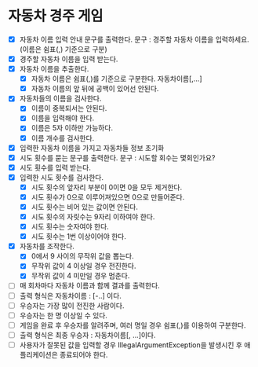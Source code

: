 # 자동차 경주 게임
- [x] 자동차 이름 입력 안내 문구를 출력한다. 문구 : 경주할 자동차 이름을 입력하세요.(이름은 쉼표(,) 기준으로 구분)
- [x] 경주할 자동차 이름을 입력 받는다.
- [x] 자동차 이름을 추출한다.
  - [x] 자동차 이름은 쉼표(,)를 기준으로 구분한다. 자동차이름[,...]
  - [x] 자동차 이름의 앞 뒤에 공백이 있어선 안된다.
- [x] 자동차들의 이름을 검사한다.
  - [x] 이름이 중복되서는 안된다.
  - [x] 이름을 입력해야 한다.
  - [x] 이름은 5자 이하만 가능하다.
  - [x] 이름 개수를 검사한다. 
- [x] 입력한 자동차 이름을 가지고 자동차들 정보 초기화
- [x] 시도 횟수를 묻는 문구를 출력한다. 문구 : 시도할 회수는 몇회인가요?
- [x] 시도 횟수를 입력 받는다.
- [x] 입력한 시도 횟수를 검사한다.
  - [x] 시도 횟수의 앞자리 부분이 0이면 0을 모두 제거한다.
  - [x] 시도 횟수가 0으로 이루어져있으면 0으로 만들어준다.
  - [x] 시도 횟수는 비어 있는 값이면 안된다.
  - [x] 시도 횟수의 자릿수는 9자리 이하여야 한다.
  - [x] 시도 횟수는 숫자여야 한다.
  - [x] 시도 횟수는 1번 이상이어야 한다.
- [x] 자동차를 조작한다.
  - [x] 0에서 9 사이의 무작위 값을 뽑는다.
  - [x] 무작위 값이 4 이상일 경우 전진한다.
  - [x] 무작위 값이 4 미만일 경우 멈춘다.
- [ ] 매 회차마다 자동차 이름과 함께 결과를 출력한다.
- [ ] 출력 형식은 자동차이름 : [-..] 이다.
- [ ] 우승자는 가장 많이 전진한 사람이다.
- [ ] 우승자는 한 명 이상일 수 있다.
- [ ] 게임을 완료 후 우승자를 알려주며, 여러 명일 경우 쉼표(,)를 이용하여 구분한다. 
- [ ] 출력 형식은 최종 우승자 : 자동차이름[, ...]이다.
- [ ] 사용자가 잘못된 값을 입력할 경우 IllegalArgumentException을 발생시킨 후 애플리케이션은 종료되어야 한다.